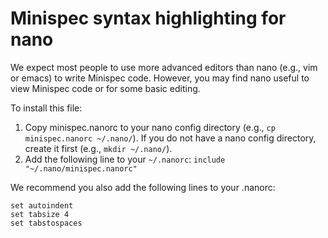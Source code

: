 Minispec syntax highlighting for nano
=====================================

We expect most people to use more advanced editors than nano (e.g., vim or emacs) to write Minispec code. However, you may find nano useful to view Minispec code or for some basic editing.

To install this file:
1. Copy minispec.nanorc to your nano config directory (e.g., `cp minispec.nanorc ~/.nano/`). If you do not have a nano config directory, create it first (e.g., `mkdir ~/.nano/`).
2. Add the following line to your `~/.nanorc`: `include "~/.nano/minispec.nanorc"`

We recommend you also add the following lines to your .nanorc:
```
set autoindent
set tabsize 4
set tabstospaces
```
